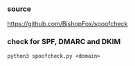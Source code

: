 ### source
https://github.com/BishopFox/spoofcheck  

### check for SPF, DMARC and DKIM
```
python3 spoofcheck.py <domain>
```

